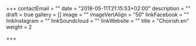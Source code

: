 +++
contactEmail = ""
date = "2018-05-11T21:15:53+02:00"
description = ""
draft = true
gallery = []
image = ""
imageVertAlign = "50"
linkFacebook = ""
linkInstagram = ""
linkSoundcloud = ""
linkWebsite = ""
title = "Choirish.en"
weight = 2

+++
